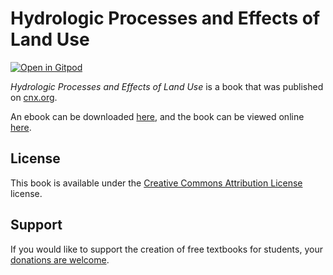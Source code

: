 # Hydrologic Processes and Effects of Land Use

[![Open in Gitpod](https://gitpod.io/button/open-in-gitpod.svg)](https://gitpod.io/from-referrer/)

_Hydrologic Processes and Effects of Land Use_ is a book that was published on [cnx.org](https://cnx.org/).

An ebook can be downloaded [here](https://github.com/cnx-user-books/cnxbook-hydrologic-processes-and-effects-of-land-use/releases/latest), and the book can be viewed online [here](https://github.com/cnx-user-books/cnxbook-hydrologic-processes-and-effects-of-land-use/releases/latest).

## License
This book is available under the [Creative Commons Attribution License](./LICENSE) license.

## Support
If you would like to support the creation of free textbooks for students, your [donations are welcome](https://riceconnect.rice.edu/donation/support-openstax-banner).
